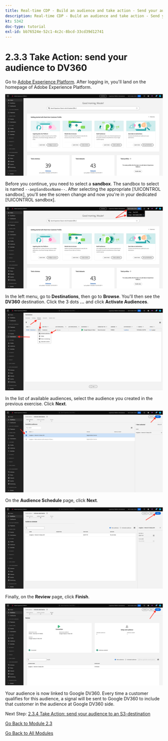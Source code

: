 ```yaml
---
title: Real-time CDP - Build an audience and take action - Send your audience to DV360
description: Real-time CDP - Build an audience and take action - Send your audience to DV360
kt: 5342
doc-type: tutorial
exl-id: bb76524e-52c1-4c2c-8bcd-33cd39d12741
---
```

# 2.3.3 Take Action: send your audience to DV360

Go to [Adobe Experience Platform](https://experience.adobe.com/platform). After logging in, you'll land on the homepage of Adobe Experience Platform.

![Data Ingestion](./../../../modules/datacollection/module1.2/images/home.png)

Before you continue, you need to select a **sandbox**. The sandbox to select is named ``--aepSandboxName--``. After selecting the appropriate [!UICONTROL sandbox], you'll see the screen change and now you're in your dedicated [!UICONTROL sandbox].

![Data Ingestion](./../../../modules/datacollection/module1.2/images/sb1.png)

In the left menu, go to **Destinations**, then go to **Browse**. You'll then see the **DV360** destination. Click the 3 dots **...** and click **Activate Audiences**.

![RTCDP](./images/rtcdpmenudest.png)

In the list of available audiences, select the audience you created in the previous exercise. Click **Next**.

![RTCDP](./images/rtcdpcreatedest3.png)

On the **Audience Schedule** page, click **Next**.

![RTCDP](./images/rtcdpcreatedest4.png)

Finally, on the **Review** page, click **Finish**.

![RTCDP](./images/rtcdpcreatedest5.png)

Your audience is now linked to Google DV360. Every time a customer qualifies for this audience, a signal will be sent to Google DV360 to include that customer in the audience at Google DV360 side.

Next Step: [2.3.4 Take Action: send your audience to an S3-destination](./ex4.md)

[Go Back to Module 2.3](./real-time-cdp-build-a-segment-take-action.md)

[Go Back to All Modules](../../../overview.md)
